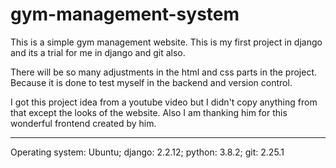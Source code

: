 # gym-management-system

This is a simple gym management website. This is my first project in django and its a trial for me in django and git also.

There will be so many adjustments in the html and css parts in the project. Because it is done to test myself in the backend and version control.

I got this project idea from a youtube video but I didn't copy anything from that except the looks of the website. Also I am thanking him for this wonderful frontend 
created by him.


----------------------

Operating system: Ubuntu;
django: 2.2.12;
python: 3.8.2;
git: 2.25.1

